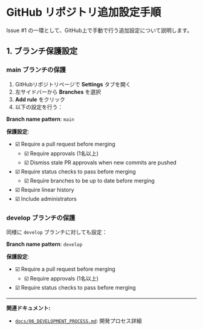 # GitHub リポジトリ追加設定手順

Issue #1 の一環として、GitHub上で手動で行う追加設定について説明します。

## 1. ブランチ保護設定

### main ブランチの保護

1. GitHubリポジトリページで **Settings** タブを開く
2. 左サイドバーから **Branches** を選択
3. **Add rule** をクリック
4. 以下の設定を行う：

**Branch name pattern**: `main`

**保護設定**:
- ☑️ Require a pull request before merging
  - ☑️ Require approvals (1名以上)
  - ☑️ Dismiss stale PR approvals when new commits are pushed
- ☑️ Require status checks to pass before merging
  - ☑️ Require branches to be up to date before merging
- ☑️ Require linear history
- ☑️ Include administrators

### develop ブランチの保護

同様に `develop` ブランチに対しても設定：

**Branch name pattern**: `develop`

**保護設定**:
- ☑️ Require a pull request before merging
  - ☑️ Require approvals (1名以上)
- ☑️ Require status checks to pass before merging

---

**関連ドキュメント:**
- [`docs/06_DEVELOPMENT_PROCESS.md`](./06_DEVELOPMENT_PROCESS.md): 開発プロセス詳細 

